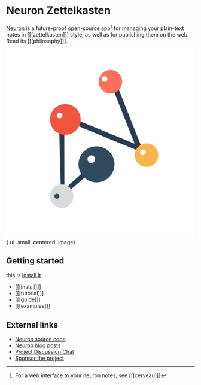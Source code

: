 # Neuron Zettelkasten

[Neuron](https://github.com/srid/neuron) is a future-proof open-source app[^web] for managing your plain-text notes in [[[zettelkasten]]] style, as well as for publishing them on the web. Read its [[[philosophy]]].

![Neuron logo](https://raw.githubusercontent.com/srid/neuron/master/assets/neuron.svg){.ui .small .centered .image}

## Getting started
this is [install it](install.md)

* [[[install]]]
* [[[tutorial]]]
* [[[guide]]]
* [[[examples]]]

## External links

* [Neuron source code](https://github.com/srid/neuron)
* [Neuron blog posts](https://www.srid.ca/neuron.html)
* [Project Discussion Chat](https://github.com/srid/neuron#discussion)
* [Sponsor the project](https://github.com/sponsors/srid)

[^web]: For a web interface to your neuron notes, see [[[cerveau]]]
